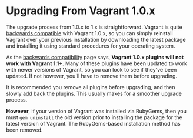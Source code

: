 
# Upgrading From Vagrant 1.0.x
The upgrade process from 1.0.x to 1.x is straightforward. Vagrant is quite [backwards compatible][backwards-compatibility] with Vagrant 1.0.x, so you can simply reinstall Vagrant over your previous installation by downloading the latest package and installing it using standard procedures for your operating system.

As the [backwards compatibility][backwards-compatibility] page says, **Vagrant 1.0.x plugins will not work with Vagrant 1.1+**. Many of these plugins have been updated to work with newer versions of Vagrant, so you can look to see if they've been updated. If not however, you'll have to remove them before upgrading.

It is recommended you remove all plugins before upgrading, and then slowly add back the plugins. This usually makes for a smoother upgrade process.

**However**, if your version of Vagrant was installed via RubyGems, then you must `gem uninstall` the old version prior to installing the package for the latest version of Vagrant. The RubyGems-based installation method has been removed.

[backwards-compatibility]: https://docs.vagrantup.com/v2/installation/backwards-compatibility.html